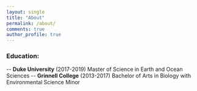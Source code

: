 ```yaml
---
layout: single
title: "About"
permalink: /about/
comments: true
author_profile: true
---
```


### Education:
-- **Duke University** (2017-2019)
    Master of Science in Earth and Ocean Sciences
-- **Grinnell College** (2013-2017)
    Bachelor of Arts in Biology with Environmental Science Minor
